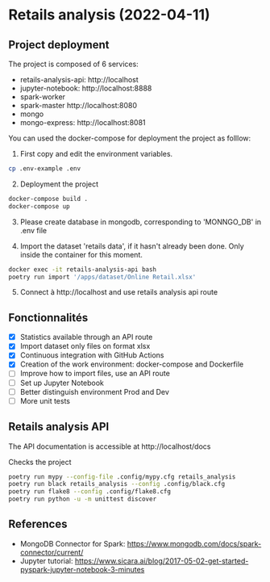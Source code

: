 # Retails analysis (2022-04-11)


## Project deployment

The project is composed of 6 services:
- retails-analysis-api: http://localhost
- jupyter-notebook: http://localhost:8888
- spark-worker
- spark-master http://localhost:8080
- mongo
- mongo-express: http://localhost:8081

You can used the docker-compose for deployment the project as folllow:

1. First copy and edit the environment variables.

```bash
cp .env-example .env
```

2. Deployment the project

```bash
docker-compose build .
docker-compose up
```

3. Please create database in mongodb, corresponding to 'MONNGO_DB' in .env file


4. Import the dataset 'retails data', if it hasn't already been done. Only inside the container for this moment.

```bash
docker exec -it retails-analysis-api bash
poetry run import '/apps/dataset/Online Retail.xlsx'
```

5. Connect à http://localhost and use retails analysis api route

## Fonctionnalités

- [x] Statistics available through an API route
- [x] Import dataset only files on format xlsx
- [x] Continuous integration with GitHub Actions
- [x] Creation of the work environment: docker-compose and Dockerfile
- [ ] Improve how to import files, use an API route
- [ ] Set up Jupyter Notebook
- [ ] Better distinguish environment Prod and Dev
- [ ] More unit tests

## Retails analysis API

The API documentation is accessible at http://localhost/docs

Checks the project
```bash
poetry run mypy --config-file .config/mypy.cfg retails_analysis
poetry run black retails_analysis --config .config/black.cfg
poetry run flake8 --config .config/flake8.cfg
poetry run python -u -m unittest discover
```

## References
- MongoDB Connector for Spark: https://www.mongodb.com/docs/spark-connector/current/
- Jupyter tutorial: https://www.sicara.ai/blog/2017-05-02-get-started-pyspark-jupyter-notebook-3-minutes
